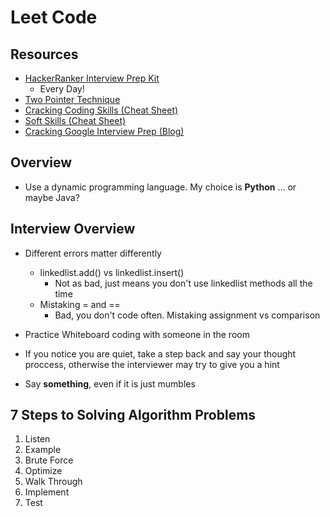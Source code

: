 # Leet Code #

## Resources ##

- [HackerRanker Interview Prep Kit](https://www.hackerrank.com/interview/interview-preparation-kit)
  - Every Day!
- [Two Pointer Technique](https://algodaily.com/lessons/using-the-two-pointer-technique)
- [Cracking Coding Skills (Cheat Sheet)](https://www.crackingthecodinginterview.com/uploads/6/5/2/8/6528028/cracking_the_coding_skills_-_v6.pdf)
- [Soft Skills (Cheat Sheet)](https://www.crackingthecodinginterview.com/uploads/6/5/2/8/6528028/cracking_the_soft_skills_-_v6.pdf)
- [Cracking Google Interview Prep (Blog)](https://www.educative.io/blog/google-coding-interview)

## Overview ##

* Use a dynamic programming language. My choice is **Python** ... or maybe Java?

## Interview Overview ##

- Different errors matter differently
  - linkedlist.add() vs linkedlist.insert()
    - Not as bad, just means you don't use linkedlist methods all the time
  - Mistaking = and ==
    - Bad, you don't code often. Mistaking assignment vs comparison

- Practice Whiteboard coding with someone in the room
- If you notice you are quiet, take a step back and say your thought proccess, otherwise the interviewer may try to give you a hint
- Say **something**, even if it is just mumbles


## 7 Steps to Solving Algorithm Problems ##

1. Listen
2. Example
3. Brute Force
4. Optimize
5. Walk Through
6. Implement
7. Test